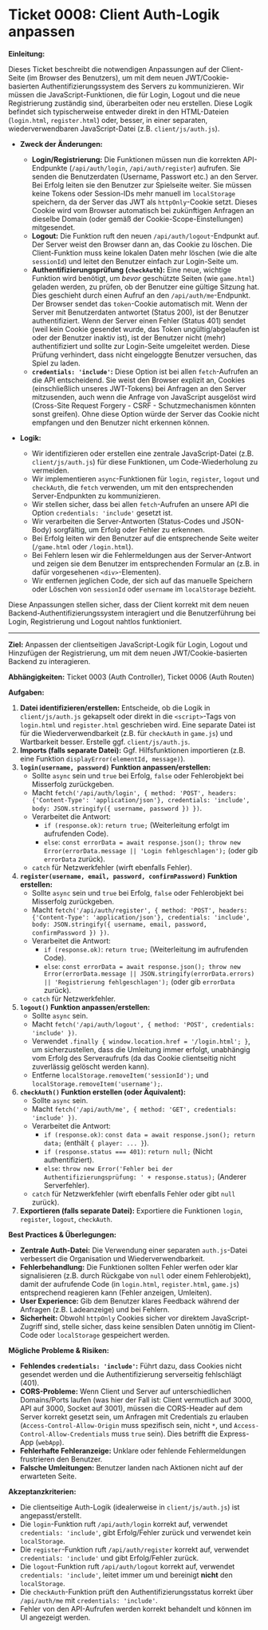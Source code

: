 # Ticket 0008: Client Auth-Logik anpassen

**Einleitung:**

Dieses Ticket beschreibt die notwendigen Anpassungen auf der Client-Seite (im Browser des Benutzers), um mit dem neuen JWT/Cookie-basierten Authentifizierungssystem des Servers zu kommunizieren. Wir müssen die JavaScript-Funktionen, die für Login, Logout und die neue Registrierung zuständig sind, überarbeiten oder neu erstellen. Diese Logik befindet sich typischerweise entweder direkt in den HTML-Dateien (`login.html`, `register.html`) oder, besser, in einer separaten, wiederverwendbaren JavaScript-Datei (z.B. `client/js/auth.js`).

*   **Zweck der Änderungen:**
    *   **Login/Registrierung:** Die Funktionen müssen nun die korrekten API-Endpunkte (`/api/auth/login`, `/api/auth/register`) aufrufen. Sie senden die Benutzerdaten (Username, Passwort etc.) an den Server. Bei Erfolg leiten sie den Benutzer zur Spielseite weiter. Sie müssen keine Tokens oder Session-IDs mehr manuell im `localStorage` speichern, da der Server das JWT als `httpOnly`-Cookie setzt. Dieses Cookie wird vom Browser automatisch bei zukünftigen Anfragen an dieselbe Domain (oder gemäß der Cookie-Scope-Einstellungen) mitgesendet.
    *   **Logout:** Die Funktion ruft den neuen `/api/auth/logout`-Endpunkt auf. Der Server weist den Browser dann an, das Cookie zu löschen. Die Client-Funktion muss keine lokalen Daten mehr löschen (wie die alte `sessionId`) und leitet den Benutzer einfach zur Login-Seite um.
    *   **Authentifizierungsprüfung (`checkAuth`):** Eine neue, wichtige Funktion wird benötigt, um *bevor* geschützte Seiten (wie `game.html`) geladen werden, zu prüfen, ob der Benutzer eine gültige Sitzung hat. Dies geschieht durch einen Aufruf an den `/api/auth/me`-Endpunkt. Der Browser sendet das `token`-Cookie automatisch mit. Wenn der Server mit Benutzerdaten antwortet (Status 200), ist der Benutzer authentifiziert. Wenn der Server einen Fehler (Status 401) sendet (weil kein Cookie gesendet wurde, das Token ungültig/abgelaufen ist oder der Benutzer inaktiv ist), ist der Benutzer nicht (mehr) authentifiziert und sollte zur Login-Seite umgeleitet werden. Diese Prüfung verhindert, dass nicht eingeloggte Benutzer versuchen, das Spiel zu laden.
    *   **`credentials: 'include'`:** Diese Option ist bei allen `fetch`-Aufrufen an die API entscheidend. Sie weist den Browser explizit an, Cookies (einschließlich unseres JWT-Tokens) bei Anfragen an den Server mitzusenden, auch wenn die Anfrage von JavaScript ausgelöst wird (Cross-Site Request Forgery - CSRF - Schutzmechanismen könnten sonst greifen). Ohne diese Option würde der Server das Cookie nicht empfangen und den Benutzer nicht erkennen können.

*   **Logik:**
    *   Wir identifizieren oder erstellen eine zentrale JavaScript-Datei (z.B. `client/js/auth.js`) für diese Funktionen, um Code-Wiederholung zu vermeiden.
    *   Wir implementieren `async`-Funktionen für `login`, `register`, `logout` und `checkAuth`, die `fetch` verwenden, um mit den entsprechenden Server-Endpunkten zu kommunizieren.
    *   Wir stellen sicher, dass bei allen `fetch`-Aufrufen an unsere API die Option `credentials: 'include'` gesetzt ist.
    *   Wir verarbeiten die Server-Antworten (Status-Codes und JSON-Body) sorgfältig, um Erfolg oder Fehler zu erkennen.
    *   Bei Erfolg leiten wir den Benutzer auf die entsprechende Seite weiter (`/game.html` oder `/login.html`).
    *   Bei Fehlern lesen wir die Fehlermeldungen aus der Server-Antwort und zeigen sie dem Benutzer im entsprechenden Formular an (z.B. in dafür vorgesehenen `<div>`-Elementen).
    *   Wir entfernen jeglichen Code, der sich auf das manuelle Speichern oder Löschen von `sessionId` oder `username` im `localStorage` bezieht.

Diese Anpassungen stellen sicher, dass der Client korrekt mit dem neuen Backend-Authentifizierungssystem interagiert und die Benutzerführung bei Login, Registrierung und Logout nahtlos funktioniert.

---

**Ziel:** Anpassen der clientseitigen JavaScript-Logik für Login, Logout und Hinzufügen der Registrierung, um mit dem neuen JWT/Cookie-basierten Backend zu interagieren.

**Abhängigkeiten:** Ticket 0003 (Auth Controller), Ticket 0006 (Auth Routen)

**Aufgaben:**

1.  **Datei identifizieren/erstellen:** Entscheide, ob die Logik in `client/js/auth.js` gekapselt oder direkt in die `<script>`-Tags von `login.html` und `register.html` geschrieben wird. Eine separate Datei ist für die Wiederverwendbarkeit (z.B. für `checkAuth` in `game.js`) und Wartbarkeit besser. Erstelle ggf. `client/js/auth.js`.
2.  **Imports (falls separate Datei):** Ggf. Hilfsfunktionen importieren (z.B. eine Funktion `displayError(elementId, message)`).
3.  **`login(username, password)` Funktion anpassen/erstellen:**
    *   Sollte `async` sein und `true` bei Erfolg, `false` oder Fehlerobjekt bei Misserfolg zurückgeben.
    *   Macht `fetch('/api/auth/login', { method: 'POST', headers: {'Content-Type': 'application/json'}, credentials: 'include', body: JSON.stringify({ username, password }) })`.
    *   Verarbeitet die Antwort:
        *   `if (response.ok)`: `return true;` (Weiterleitung erfolgt im aufrufenden Code).
        *   `else`: `const errorData = await response.json(); throw new Error(errorData.message || 'Login fehlgeschlagen');` (oder gib `errorData` zurück).
    *   `catch` für Netzwerkfehler (wirft ebenfalls Fehler).
4.  **`register(username, email, password, confirmPassword)` Funktion erstellen:**
    *   Sollte `async` sein und `true` bei Erfolg, `false` oder Fehlerobjekt bei Misserfolg zurückgeben.
    *   Macht `fetch('/api/auth/register', { method: 'POST', headers: {'Content-Type': 'application/json'}, credentials: 'include', body: JSON.stringify({ username, email, password, confirmPassword }) })`.
    *   Verarbeitet die Antwort:
        *   `if (response.ok)`: `return true;` (Weiterleitung im aufrufenden Code).
        *   `else`: `const errorData = await response.json(); throw new Error(errorData.message || JSON.stringify(errorData.errors) || 'Registrierung fehlgeschlagen');` (oder gib `errorData` zurück).
    *   `catch` für Netzwerkfehler.
5.  **`logout()` Funktion anpassen/erstellen:**
    *   Sollte `async` sein.
    *   Macht `fetch('/api/auth/logout', { method: 'POST', credentials: 'include' })`.
    *   Verwendet `.finally { window.location.href = '/login.html'; }`, um sicherzustellen, dass die Umleitung immer erfolgt, unabhängig vom Erfolg des Serveraufrufs (da das Cookie clientseitig nicht zuverlässig gelöscht werden kann).
    *   Entferne `localStorage.removeItem('sessionId');` und `localStorage.removeItem('username');`.
6.  **`checkAuth()` Funktion erstellen (oder Äquivalent):**
    *   Sollte `async` sein.
    *   Macht `fetch('/api/auth/me', { method: 'GET', credentials: 'include' })`.
    *   Verarbeitet die Antwort:
        *   `if (response.ok)`: `const data = await response.json(); return data;` (enthält `{ player: ... }`).
        *   `if (response.status === 401)`: `return null;` (Nicht authentifiziert).
        *   `else`: `throw new Error('Fehler bei der Authentifizierungsprüfung: ' + response.status);` (Anderer Serverfehler).
    *   `catch` für Netzwerkfehler (wirft ebenfalls Fehler oder gibt `null` zurück).
7.  **Exportieren (falls separate Datei):** Exportiere die Funktionen `login`, `register`, `logout`, `checkAuth`.

**Best Practices & Überlegungen:**

*   **Zentrale Auth-Datei:** Die Verwendung einer separaten `auth.js`-Datei verbessert die Organisation und Wiederverwendbarkeit.
*   **Fehlerbehandlung:** Die Funktionen sollten Fehler werfen oder klar signalisieren (z.B. durch Rückgabe von `null` oder einem Fehlerobjekt), damit der aufrufende Code (in `login.html`, `register.html`, `game.js`) entsprechend reagieren kann (Fehler anzeigen, Umleiten).
*   **User Experience:** Gib dem Benutzer klares Feedback während der Anfragen (z.B. Ladeanzeige) und bei Fehlern.
*   **Sicherheit:** Obwohl `httpOnly` Cookies sicher vor direktem JavaScript-Zugriff sind, stelle sicher, dass keine sensiblen Daten unnötig im Client-Code oder `localStorage` gespeichert werden.

**Mögliche Probleme & Risiken:**

*   **Fehlendes `credentials: 'include'`:** Führt dazu, dass Cookies nicht gesendet werden und die Authentifizierung serverseitig fehlschlägt (401).
*   **CORS-Probleme:** Wenn Client und Server auf unterschiedlichen Domains/Ports laufen (was hier der Fall ist: Client vermutlich auf 3000, API auf 3000, Socket auf 3001), müssen die CORS-Header auf dem Server korrekt gesetzt sein, um Anfragen mit Credentials zu erlauben (`Access-Control-Allow-Origin` muss spezifisch sein, nicht `*`, und `Access-Control-Allow-Credentials` muss `true` sein). Dies betrifft die Express-App (`webApp`).
*   **Fehlerhafte Fehleranzeige:** Unklare oder fehlende Fehlermeldungen frustrieren den Benutzer.
*   **Falsche Umleitungen:** Benutzer landen nach Aktionen nicht auf der erwarteten Seite.

**Akzeptanzkriterien:**

*   Die clientseitige Auth-Logik (idealerweise in `client/js/auth.js`) ist angepasst/erstellt.
*   Die `login`-Funktion ruft `/api/auth/login` korrekt auf, verwendet `credentials: 'include'`, gibt Erfolg/Fehler zurück und verwendet kein `localStorage`.
*   Die `register`-Funktion ruft `/api/auth/register` korrekt auf, verwendet `credentials: 'include'` und gibt Erfolg/Fehler zurück.
*   Die `logout`-Funktion ruft `/api/auth/logout` korrekt auf, verwendet `credentials: 'include'`, leitet immer um und bereinigt **nicht** den `localStorage`.
*   Die `checkAuth`-Funktion prüft den Authentifizierungsstatus korrekt über `/api/auth/me` mit `credentials: 'include'`.
*   Fehler von den API-Aufrufen werden korrekt behandelt und können im UI angezeigt werden.